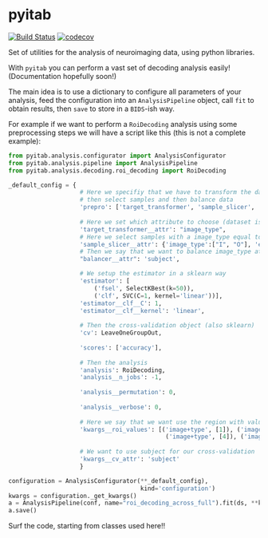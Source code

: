 # pyitab

[![Build Status](https://travis-ci.org/robbisg/pyitab.svg?branch=master)](https://travis-ci.org/robbisg/pyitab)
[![codecov](https://codecov.io/gh/robbisg/pyitab/branch/master/graph/badge.svg)](https://codecov.io/gh/robbisg/pyitab)


Set of utilities for the analysis of neuroimaging data, using python libraries.

With ```pyitab``` you can perform a vast set of decoding analysis easily! (Documentation hopefully soon!)

The main idea is to use a dictionary to configure all parameters of your analysis, feed the configuration into an ```AnalysisPipeline``` object, call ```fit``` to obtain results, then ```save``` to store in a ```BIDS```-ish way.

For example if we want to perform a ```RoiDecoding``` analysis using some preprocessing steps we will have a script like this (this is not a complete example):
```python
from pyitab.analysis.configurator import AnalysisConfigurator
from pyitab.analysis.pipeline import AnalysisPipeline
from pyitab.analysis.decoding.roi_decoding import RoiDecoding

_default_config = {
                    # Here we specifiy that we have to transform the dataset labels
                    # then select samples and then balance data
                    'prepro': ['target_transformer', 'sample_slicer', 'balancer'],
                    
                    # Here we set which attribute to choose (dataset is a pymvpa dataset)
                    'target_transformer__attr': "image_type",
                    # Here we select samples with a image_type equal to I or O and evidence equal to 1
                    'sample_slicer__attr': {'image_type':["I", "O"], 'evidence':[1]},
                    # Then we say that we want to balance image_type at subject-level
                    "balancer__attr": 'subject',

                    # We setup the estimator in a sklearn way
                    'estimator': [
                        ('fsel', SelectKBest(k=50)),
                        ('clf', SVC(C=1, kernel='linear'))],
                    'estimator__clf__C': 1,
                    'estimator__clf__kernel': 'linear',
                    
                    # Then the cross-validation object (also sklearn)
                    'cv': LeaveOneGroupOut,
                    
                    'scores': ['accuracy'],
                    
                    # Then the analysis
                    'analysis': RoiDecoding,
                    'analysis__n_jobs': -1,
                    
                    'analysis__permutation': 0,
                    
                    'analysis__verbose': 0,
                    
                    # Here we say that we want use the region with value 1 in image+type mask
                    'kwargs__roi_values': [('image+type', [1]), ('image+type', [2]), ('image+type', [3]),
                                            ('image+type', [4]), ('image+type', [5])],
                    
                    # We want to use subject for our cross-validation
                    'kwargs__cv_attr': 'subject'
                    }

configuration = AnalysisConfigurator(**_default_config), 
                                     kind='configuration') 
kwargs = configuration._get_kwargs() 
a = AnalysisPipeline(conf, name="roi_decoding_across_full").fit(ds, **kwargs) 
a.save() 
```
Surf the code, starting from classes used here!!

